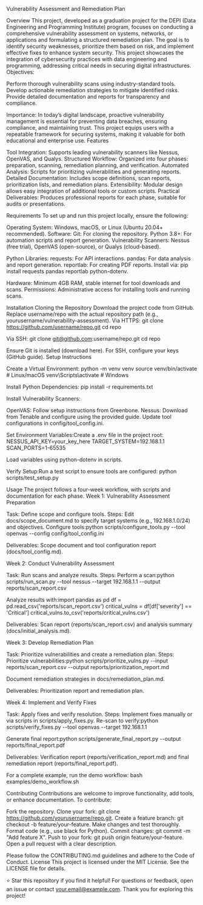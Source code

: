 Vulnerability Assessment and Remediation Plan
 

Overview
This project, developed as a graduation project for the DEPI (Data Engineering and Programming Institute) program, focuses on conducting a comprehensive vulnerability assessment on systems, networks, or applications and formulating a structured remediation plan. The goal is to identify security weaknesses, prioritize them based on risk, and implement effective fixes to enhance system security. This project showcases the integration of cybersecurity practices with data engineering and programming, addressing critical needs in securing digital infrastructures.
Objectives:

Perform thorough vulnerability scans using industry-standard tools.
Develop actionable remediation strategies to mitigate identified risks.
Provide detailed documentation and reports for transparency and compliance.

Importance: In today’s digital landscape, proactive vulnerability management is essential for preventing data breaches, ensuring compliance, and maintaining trust. This project equips users with a repeatable framework for securing systems, making it valuable for both educational and enterprise use.
Features

Tool Integration: Supports leading vulnerability scanners like Nessus, OpenVAS, and Qualys.
Structured Workflow: Organized into four phases: preparation, scanning, remediation planning, and verification.
Automated Analysis: Scripts for prioritizing vulnerabilities and generating reports.
Detailed Documentation: Includes scope definitions, scan reports, prioritization lists, and remediation plans.
Extensibility: Modular design allows easy integration of additional tools or custom scripts.
Practical Deliverables: Produces professional reports for each phase, suitable for audits or presentations.

Requirements
To set up and run this project locally, ensure the following:

Operating System: Windows, macOS, or Linux (Ubuntu 20.04+ recommended).
Software:
Git: For cloning the repository.
Python 3.8+: For automation scripts and report generation.
Vulnerability Scanners: Nessus (free trial), OpenVAS (open-source), or Qualys (cloud-based).


Python Libraries:
requests: For API interactions.
pandas: For data analysis and report generation.
reportlab: For creating PDF reports.
Install via: pip install requests pandas reportlab python-dotenv.


Hardware: Minimum 4GB RAM, stable internet for tool downloads and scans.
Permissions: Administrative access for installing tools and running scans.

Installation
Cloning the Repository
Download the project code from GitHub. Replace username/repo with the actual repository path (e.g., yourusername/vulnerability-assessment).
Via HTTPS:
git clone https://github.com/username/repo.git
cd repo

Via SSH:
git clone git@github.com:username/repo.git
cd repo

Ensure Git is installed (download here). For SSH, configure your keys (GitHub guide).
Setup Instructions

Create a Virtual Environment:
python -m venv venv
source venv/bin/activate  # Linux/macOS
venv\Scripts\activate     # Windows


Install Python Dependencies:
pip install -r requirements.txt


Install Vulnerability Scanners:

OpenVAS: Follow setup instructions from Greenbone.
Nessus: Download from Tenable and configure using the provided guide.
Update tool configurations in config/tool_config.ini.


Set Environment Variables:Create a .env file in the project root:
NESSUS_API_KEY=your_key_here
TARGET_SYSTEM=192.168.1.1
SCAN_PORTS=1-65535

Load variables using python-dotenv in scripts.

Verify Setup:Run a test script to ensure tools are configured:
python scripts/test_setup.py



Usage
The project follows a four-week workflow, with scripts and documentation for each phase.
Week 1: Vulnerability Assessment Preparation

Task: Define scope and configure tools.
Steps:
Edit docs/scope_document.md to specify target systems (e.g., 192.168.1.0/24) and objectives.
Configure tools:python scripts/configure_tools.py --tool openvas --config config/tool_config.ini




Deliverables: Scope document and tool configuration report (docs/tool_config.md).

Week 2: Conduct Vulnerability Assessment

Task: Run scans and analyze results.
Steps:
Perform a scan:python scripts/run_scan.py --tool nessus --target 192.168.1.1 --output reports/scan_report.csv


Analyze results with:import pandas as pd
df = pd.read_csv('reports/scan_report.csv')
critical_vulns = df[df['severity'] == 'Critical']
critical_vulns.to_csv('reports/critical_vulns.csv')




Deliverables: Scan report (reports/scan_report.csv) and analysis summary (docs/initial_analysis.md).

Week 3: Develop Remediation Plan

Task: Prioritize vulnerabilities and create a remediation plan.
Steps:
Prioritize vulnerabilities:python scripts/prioritize_vulns.py --input reports/scan_report.csv --output reports/prioritization_report.md


Document remediation strategies in docs/remediation_plan.md.


Deliverables: Prioritization report and remediation plan.

Week 4: Implement and Verify Fixes

Task: Apply fixes and verify resolution.
Steps:
Implement fixes manually or via scripts in scripts/apply_fixes.py.
Re-scan to verify:python scripts/verify_fixes.py --tool openvas --target 192.168.1.1


Generate final report:python scripts/generate_final_report.py --output reports/final_report.pdf




Deliverables: Verification report (reports/verification_report.md) and final remediation report (reports/final_report.pdf).

For a complete example, run the demo workflow:
bash examples/demo_workflow.sh

Contributing
Contributions are welcome to improve functionality, add tools, or enhance documentation. To contribute:

Fork the repository.
Clone your fork: git clone https://github.com/yourusername/repo.git.
Create a feature branch: git checkout -b feature/your-feature.
Make changes and test thoroughly.
Format code (e.g., use black for Python).
Commit changes: git commit -m "Add feature X".
Push to your fork: git push origin feature/your-feature.
Open a pull request with a clear description.

Please follow the CONTRIBUTING.md guidelines and adhere to the Code of Conduct.
License
This project is licensed under the MIT License. See the LICENSE file for details.

⭐ Star this repository if you find it helpful! For questions or feedback, open an issue or contact your.email@example.com. Thank you for exploring this project!
